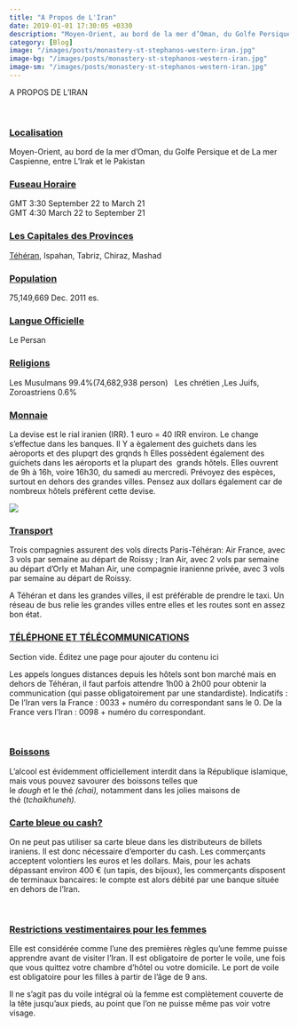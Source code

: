 ```yaml
---
title: "A Propos de L'Iran"
date: 2019-01-01 17:30:05 +0330
description: "Moyen-Orient, au bord de la mer d’Oman, du Golfe Persique et de La mer Caspienne, entre L’Irak et le Pakistan"
category: [Blog]
image: "/images/posts/monastery-st-stephanos-western-iran.jpg"
image-bg: "/images/posts/monastery-st-stephanos-western-iran.jpg"
image-sm: "/images/posts/monastery-st-stephanos-western-iran.jpg"
---
```

A PROPOS DE L’IRAN

 

### [Localisation](http://larisafar.com/faq-accordion/?lang=fr#localisation)

Moyen-Orient, au bord de la mer d’Oman, du Golfe Persique et de La mer Caspienne, entre L’Irak et le Pakistan

### [Fuseau Horaire](http://larisafar.com/faq-accordion/?lang=fr#fuseau-horaire)

GMT 3:30 September 22 to March 21  
GMT 4:30 March 22 to September 21

### [Les Capitales des Provinces](http://larisafar.com/faq-accordion/?lang=fr#les-capitales-des-provinces)

[Téhéran](https://fr.wikipedia.org/wiki/Province_de_T%C3%A9h%C3%A9ran "Province de Téhéran"), Ispahan, Tabriz, Chiraz, Mashad

### [Population](http://larisafar.com/faq-accordion/?lang=fr#population)

75,149,669 Dec. 2011 es.

### [Langue Officielle](http://larisafar.com/faq-accordion/?lang=fr#langue-officielle)

Le Persan

### [Religions](http://larisafar.com/faq-accordion/?lang=fr#religions)

Les Musulmans 99.4%(74,682,938 person)   Les chrétien ,Les Juifs, Zoroastriens 0.6%

### [Monnaie](http://larisafar.com/faq-accordion/?lang=fr#monnaie)

La devise est le rial iranien (IRR). 1 euro = 40 IRR environ. Le change s’effectue dans les banques. Il Y a ègalement des guichets dans les aèroports et des plupqrt des grqnds h Elles possèdent également des guichets dans les aéroports et la plupart des  grands hôtels. Elles ouvrent de 9h à 16h, voire 16h30, du samedi au mercredi. Prévoyez des espèces, surtout en dehors des grandes villes. Pensez aux dollars également car de nombreux hôtels préfèrent cette devise.

![](/uploads/Iranian-Currancy-compressor.jpg)

### [Transport](http://larisafar.com/faq-accordion/?lang=fr#transport)

Trois compagnies assurent des vols directs Paris-Téhéran: Air France, avec 3 vols par semaine au départ de Roissy ; Iran Air, avec 2 vols par semaine au départ d’Orly et Mahan Air, une compagnie iranienne privée, avec 3 vols par semaine au départ de Roissy.

A Téhéran et dans les grandes villes, il est préférable de prendre le taxi. Un réseau de bus relie les grandes villes entre elles et les routes sont en assez bon état.

### [TÉLÉPHONE ET TÉLÉCOMMUNICATIONS](http://larisafar.com/faq-accordion/?lang=fr#telephone-et-telecommunications)

Section vide. Éditez une page pour ajouter du contenu ici

Les appels longues distances depuis les hôtels sont bon marché mais en dehors de Téhéran, il faut parfois attendre 1h00 à 2h00 pour obtenir la communication (qui passe obligatoirement par une standardiste). Indicatifs : De l’Iran vers la France : 0033 + numéro du correspondant sans le 0. De la France vers l’Iran : 0098 + numéro du correspondant.

 

### [Boissons](http://larisafar.com/faq-accordion/?lang=fr#boissons)

L’alcool est évidemment officiellement interdit dans la République islamique, mais vous pouvez savourer des boissons telles que le _dough_ et le thé _(chai),_ notamment dans les jolies maisons de thé (_tchaikhuneh)._

### [Carte bleue ou cash?](http://larisafar.com/faq-accordion/?lang=fr#carte-bleue-ou-cash)

On ne peut pas utiliser sa carte bleue dans les distributeurs de billets iraniens. Il est donc nécessaire d’emporter du cash. Les commerçants acceptent volontiers les euros et les dollars. Mais, pour les achats dépassant environ 400 € (un tapis, des bijoux), les commerçants disposent de terminaux bancaires: le compte est alors débité par une banque située en dehors de l’Iran.

 

### [Restrictions vestimentaires pour les femmes](http://larisafar.com/faq-accordion/?lang=fr#restrictions-vestimentaires-pour-les-femmes)

Elle est considérée comme l’une des premières règles qu’une femme puisse apprendre avant de visiter l’Iran. Il est obligatoire de porter le voile, une fois que vous quittez votre chambre d’hôtel ou votre domicile. Le port de voile est obligatoire pour les filles à partir de l’âge de 9 ans.

Il ne s’agit pas du voile intégral où la femme est complètement couverte de la tête jusqu’aux pieds, au point que l’on ne puisse même pas voir votre visage.